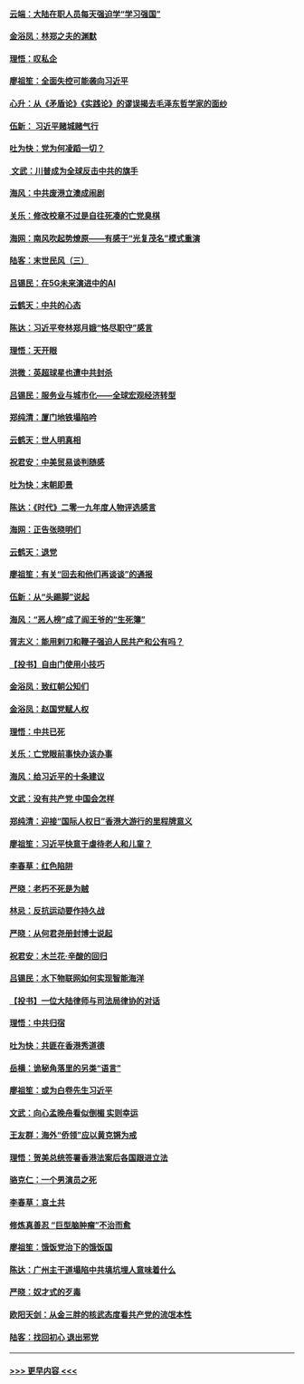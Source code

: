 #### [云端：大陆在职人员每天强迫学“学习强国”](../pages/nsc993/n11738735.md?t=12230911) 
#### [金浴凤：林郑之夫的渊默](../pages/nsc993/n11737735.md?t=12230911) 
#### [理悟：叹私企](../pages/nsc993/n11737715.md?t=12230911) 
#### [廖祖笙：全面失控可能袭向习近平](../pages/nsc993/n11737704.md?t=12230911) 
#### [心升：从《矛盾论》《实践论》的谬误揭去毛泽东哲学家的面纱](../pages/nsc993/n11736962.md?t=12230911) 
#### [伍新： 习近平赌城赌气行](../pages/nsc993/n11736929.md?t=12230911) 
#### [吐为快：党为何凌蹈一切？](../pages/nsc993/n11736915.md?t=12230911) 
#### [ 文武：川普成为全球反击中共的旗手](../pages/nsc993/n11736882.md?t=12230911) 
#### [海风：中共废港立澳成闹剧](../pages/nsc993/n11735857.md?t=12230911) 
#### [关乐：修改校章不过是自往死凑的亡党臭棋](../pages/nsc993/n11735097.md?t=12230911) 
#### [海网：南风吹起势燎原——有感于“光复茂名”模式重演](../pages/nsc993/n11732308.md?t=12230911) 
#### [陆客：末世民风（三）](../pages/nsc993/n11732211.md?t=12230911) 
#### [吕锡民：在5G未来演进中的AI](../pages/nsc993/n11730010.md?t=12230911) 
#### [云鹤天：中共的心态](../pages/nsc993/n11729906.md?t=12230911) 
#### [陈达：习近平夸林郑月娥“恪尽职守”感言](../pages/nsc993/n11729881.md?t=12230911) 
#### [理悟：天开眼](../pages/nsc993/n11729699.md?t=12230911) 
#### [洪微：英超球星也遭中共封杀](../pages/nsc993/n11727243.md?t=12230911) 
#### [吕锡民：服务业与城市化——全球宏观经济转型](../pages/nsc993/n11725845.md?t=12230911) 
#### [郑纯清：厦门地铁塌陷吟](../pages/nsc993/n11725813.md?t=12230911) 
#### [云鹤天：世人明真相](../pages/nsc993/n11725621.md?t=12230911) 
#### [祝君安：中美贸易谈判随感](../pages/nsc993/n11725609.md?t=12230911) 
#### [吐为快：末朝即景](../pages/nsc993/n11723365.md?t=12230911) 
#### [陈达：《时代》二零一九年度人物评选感言](../pages/nsc993/n11723337.md?t=12230911) 
#### [海网：正告张晓明们](../pages/nsc993/n11723228.md?t=12230911) 
#### [云鹤天：退党](../pages/nsc993/n11723056.md?t=12230911) 
#### [廖祖笙：有关“回去和他们再谈谈”的通报](../pages/nsc993/n11722442.md?t=12230911) 
#### [伍新：从“头踢脚”说起](../pages/nsc993/n11722429.md?t=12230911) 
#### [海风：“恶人榜”成了阎王爷的“生死簿”](../pages/nsc993/n11722272.md?t=12230911) 
#### [胥志义：能用剌刀和鞭子强迫人民共产和公有吗？](../pages/nsc993/n11720569.md?t=12230911) 
#### [【投书】自由门使用小技巧](../pages/nsc993/n11720180.md?t=12230911) 
#### [金浴凤：致红朝公知们](../pages/nsc993/n11720563.md?t=12230911) 
#### [金浴凤：赵国党赋人权](../pages/nsc993/n11720533.md?t=12230911) 
#### [理悟：中共已死](../pages/nsc993/n11720233.md?t=12230911) 
#### [关乐：亡党眼前事快办该办事](../pages/nsc993/n11719160.md?t=12230911) 
#### [海风：给习近平的十条建议](../pages/nsc993/n11717616.md?t=12230911) 
#### [文武：没有共产党 中国会怎样](../pages/nsc993/n11717584.md?t=12230911) 
#### [郑纯清：迎接“国际人权日”香港大游行的里程牌意义](../pages/nsc993/n11717417.md?t=12230911) 
#### [廖祖笙：习近平快意于虐待老人和儿童？](../pages/nsc993/n11715313.md?t=12230911) 
#### [李春草：红色陷阱](../pages/nsc993/n11715029.md?t=12230911) 
#### [严晓：老朽不死是为贼](../pages/nsc993/n11712910.md?t=12230911) 
#### [林忌：反抗运动要作持久战](../pages/nsc993/n11712623.md?t=12230911) 
#### [严晓：从何君尧册封博士说起](../pages/nsc993/n11712465.md?t=12230911) 
#### [祝君安：木兰花·辛酸的回归](../pages/nsc993/n11712381.md?t=12230911) 
#### [吕锡民：水下物联网如何实现智能海洋](../pages/nsc993/n11711158.md?t=12230911) 
#### [【投书】一位大陆律师与司法局律协的对话](../pages/nsc993/n11709675.md?t=12230911) 
#### [理悟：中共归宿](../pages/nsc993/n11710059.md?t=12230911) 
#### [吐为快：共匪在香港秀道德](../pages/nsc993/n11709979.md?t=12230911) 
#### [岳横：诡秘角落里的另类“语言”](../pages/nsc993/n11709792.md?t=12230911) 
#### [廖祖笙：或为白卷先生习近平](../pages/nsc993/n11708330.md?t=12230911) 
#### [文武：向心孟晚舟看似倒楣 实则幸运](../pages/nsc993/n11708236.md?t=12230911) 
#### [王友群：海外“侨领”应以黄克锵为戒](../pages/nsc993/n11706176.md?t=12230911) 
#### [理悟：贺美总统签署香港法案后各国跟进立法](../pages/nsc993/n11706853.md?t=12230911) 
#### [骆克仁：一个男演员之死](../pages/nsc993/n11706677.md?t=12230911) 
#### [李春草：哀土共](../pages/nsc993/n11706255.md?t=12230911) 
#### [修炼真善忍 “巨型脑肿瘤”不治而愈](../pages/nsc993/n11705340.md?t=12230911) 
#### [廖祖笙：饿饭党治下的饿饭国](../pages/nsc993/n11705085.md?t=12230911) 
#### [陈达：广州主干道塌陷中共填坑埋人意味着什么](../pages/nsc993/n11705046.md?t=12230911) 
#### [严晓：奴才式的歹毒](../pages/nsc993/n11704826.md?t=12230911) 
#### [欧阳天剑：从金三胖的核武态度看共产党的流氓本性](../pages/nsc993/n11702238.md?t=12230911) 
#### [陆客：找回初心 退出邪党](../pages/nsc993/n11702213.md?t=12230911) 

----
#### [ >>> 更早内容 <<< ](../indexes/nsc993-earlier.md)
